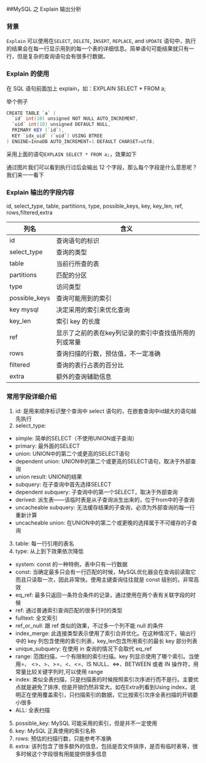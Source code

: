 ##MySQL 之 Explain 输出分析

### 背景
`Explain` 可以使用在`SELECT`, `DELETE`, `INSERT`, `REPLACE`, and `UPDATE` 语句中，执行的结果会在每一行显示用到的每一个表的详细信息。简单语句可能结果就只有一行，但是复杂的查询语句会有很多行数据。

### Explain 的使用
在 SQL 语句前面加上 explain，如：EXPLAIN SELECT * FROM a;

举个例子
```java
CREATE TABLE `a` (
  `id` int(10) unsigned NOT NULL AUTO_INCREMENT,
  `uid` int(10) unsigned DEFAULT NULL,
  PRIMARY KEY (`id`),
  KEY `idx_uid` (`uid`) USING BTREE
) ENGINE=InnoDB AUTO_INCREMENT=1 DEFAULT CHARSET=utf8;
```
采用上面的语句`EXPLAIN SELECT * FROM a;`，效果如下

通过图片我们可以看到执行过后会输出 12 个字段，那么每个字段是什么意思呢？我们来一一看下

### Explain 输出的字段内容
id, select_type, table, partitions, type, possible_keys, key, key_len, ref, rows,filtered,extra

| 列名 | 含义 |
| --- | --- |
| id | 查询语句的标识
| select_type | 查询的类型
| table | 当前行所查的表
| partitions | 匹配的分区
| type | 访问类型
| possible_keys | 查询可能用到的索引
| key	mysql | 决定采用的索引来优化查询
| key_len | 索引 key 的长度
| ref | 显示了之前的表在key列记录的索引中查找值所用的列或常量
| rows | 查询扫描的行数，预估值，不一定准确
| filtered | 查询的表行占表的百分比
| extra | 额外的查询辅助信息
### 常用字段详细介绍
1. id: 是用来顺序标识整个查询中 select 语句的，在嵌套查询中id越大的语句越先执行
2. select_type:
* simple: 简单的SELECT（不使用UNION或子查询）
* primary: 最外面的SELECT
* union: UNION中的第二个或更高的SELECT语句
* dependent union: UNION中的第二个或更高的SELECT语句，取决于外部查询
* union result: UNION的结果
* subquery: 在子查询中首先选择SELECT
* dependent subquery: 子查询中的第一个SELECT，取决于外部查询
* derived: 派生表——该临时表是从子查询派生出来的，位于from中的子查询
* uncacheable subquery: 无法缓存结果的子查询，必须为外部查询的每一行重新计算
* uncacheable union: 在UNION中的第二个或更晚的选择属于不可缓存的子查询

3. table: 每一行引用的表名
4. type: 从上到下效果依次降低
* system: const 的一种特例，表中只有一行数据
* const: 当确定最多只会有一行匹配的时候，MySQL优化器会在查询前读取它而且只读取一次，因此非常快。使用主键查询往往就是 const 级别的，非常高效
* eq_ref: 最多只返回一条符合条件的记录，通过使用在两个表有关联字段的时候
* ref: 通过普通索引查询匹配的很多行时的类型
* fulltext: 全文索引
* ref_or_null: 跟 ref 类似的效果，不过多一个列不能 null 的条件
* index_merge: 此连接类型表示使用了索引合并优化。在这种情况下，输出行中的 key 列包含使用的索引列表，key_len包含所用索引的最长 key 部分列表
* unique_subquery: 在使用 in 查询的情况下会取代 eq_ref
* range: 范围扫描，一个有限制的索引扫描。key 列显示使用了哪个索引。当使用=、 <>、>、>=、<、<=、IS NULL、<=>、BETWEEN 或者 IN 操作符，用常量比较关键字列时,可以使用 range
* index: 类似全表扫描，只是扫描表的时候按照索引次序进行而不是行。主要优点就是避免了排序, 但是开销仍然非常大。如在Extra列看到Using index，说明正在使用覆盖索引，只扫描索引的数据，它比按索引次序全表扫描的开销要小很多
* ALL: 全表扫描

5. possible_key: MySQL 可能采用的索引，但是并不一定使用
6. key: MySQL 正真使用的索引名称
7. rows: 预估的扫描行数，只能参考不准确
8. extra: 该列包含了很多额外的信息，包括是否文件排序，是否有临时表等，很多时候这个字段很有用能提供很多信息